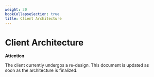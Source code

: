 ```yaml
---
weight: 30
bookCollapseSection: true
title: Client Architecture
---
```

# Client Architecture

**Attention**

The client currently undergos a re-design. This document is updated as soon as the architecture is finalized.

